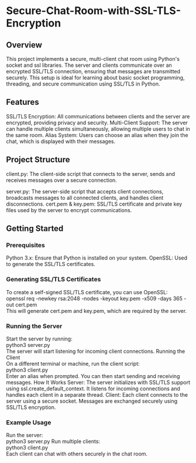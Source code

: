# Secure-Chat-Room-with-SSL-TLS-Encryption

## Overview
This project implements a secure, multi-client chat room using Python's socket and ssl libraries. The server and clients communicate over an encrypted SSL/TLS connection, ensuring that messages are transmitted securely. This setup is ideal for learning about basic socket programming, threading, and secure communication using SSL/TLS in Python.

## Features
SSL/TLS Encryption: All communications between clients and the server are encrypted, providing privacy and security.
Multi-Client Support: The server can handle multiple clients simultaneously, allowing multiple users to chat in the same room.
Alias System: Users can choose an alias when they join the chat, which is displayed with their messages.

## Project Structure
client.py: The client-side script that connects to the server, sends and receives messages over a secure connection.

server.py: The server-side script that accepts client connections, broadcasts messages to all connected clients, and handles client disconnections.
cert.pem & key.pem: SSL/TLS certificate and private key files used by the server to encrypt communications.

## Getting Started
### Prerequisites
Python 3.x: Ensure that Python is installed on your system.
OpenSSL: Used to generate the SSL/TLS certificates.

### Generating SSL/TLS Certificates
To create a self-signed SSL/TLS certificate, you can use OpenSSL:  
openssl req -newkey rsa:2048 -nodes -keyout key.pem -x509 -days 365 -out cert.pem  
This will generate cert.pem and key.pem, which are required by the server.

### Running the Server
Start the server by running:  
python3 server.py  
The server will start listening for incoming client connections.
Running the Client  
On a different terminal or machine, run the client script:  
python3 client.py  
Enter an alias when prompted. You can then start sending and receiving messages.
How It Works
Server: The server initializes with SSL/TLS support using ssl.create_default_context. It listens for incoming connections and handles each client in a separate thread.
Client: Each client connects to the server using a secure socket. Messages are exchanged securely using SSL/TLS encryption.
### Example Usage
Run the server:  
python3 server.py
Run multiple clients:  
python3 client.py  
Each client can chat with others securely in the chat room.

